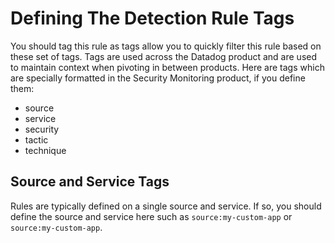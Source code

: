 # Defining The Detection Rule Tags

You should tag this rule as tags allow you to quickly filter this rule based on these set of tags. Tags are used across the Datadog product and are used to maintain context when pivoting in between products. Here are tags which are specially formatted in the Security Monitoring product, if you define them:
* source
* service
* security
* tactic
* technique

## Source and Service Tags
Rules are typically defined on a single source and service. If so, you should define the source and service here such as `source:my-custom-app` or `source:my-custom-app`.